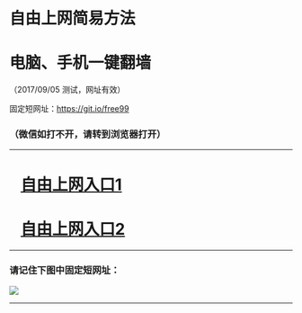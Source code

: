 ﻿# 自由上网简易方法

# 电脑、手机一键翻墙

（2017/09/05 测试，网址有效）

固定短网址：https://git.io/free99

### （微信如打不开，请转到浏览器打开）


***





# &nbsp;&nbsp; <a href="http://ft120995270.fwq-tz1001.xyz/fwqtz01.html?t=090500115415 " target="_blank">自由上网入口1</a>
# &nbsp;&nbsp; <a href="http://ft1938131505.fwq-tz1002.xyz/fwqtz02.html?t=090500112518 " target="_blank">自由上网入口2</a>
***

### 请记住下图中固定短网址：

<img src="https://s3-us-west-2.amazonaws.com/fwq-1001/yjfq-20170905okok.png" /> 


***

